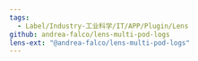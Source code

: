 ```yaml
---
tags:
  - Label/Industry-工业科学/IT/APP/Plugin/Lens
github: andrea-falco/lens-multi-pod-logs
lens-ext: "@andrea-falco/lens-multi-pod-logs"
---
```

